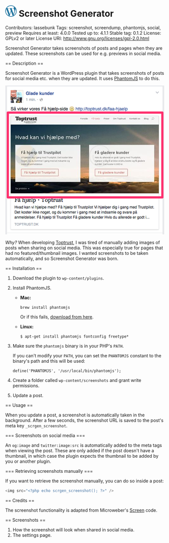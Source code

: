 # <img src="https://raw.githubusercontent.com/lassebunk/screenshot-generator/master/img/wordpress-logo.png" width="36" height="36" /> Screenshot Generator
Contributors: lassebunk
Tags: screenshot, screendump, phantomjs, social, preview
Requires at least: 4.0.0
Tested up to: 4.1.1
Stable tag: 0.1.2
License: GPLv2 or later
License URI: http://www.gnu.org/licenses/gpl-2.0.html

Screenshot Generator takes screenshots of posts and pages when they are updated. These screenshots can be used for e.g. previews in social media.

== Description ==

Screenshot Generator is a WordPress plugin that takes screenshots of posts for social media etc. when they are updated.
It uses [PhantomJS](http://phantomjs.org/) to do this.

![Screenshot](https://raw.githubusercontent.com/lassebunk/screenshot-generator/master/assets/screenshot-1.png)

*Why?* When developing [Toptrust](http://toptrust.dk), I was tired of manually adding images of posts
when sharing on social media. This was especially true for pages that had no featured/thumbnail images.
I wanted screenshots to be taken automatically, and so Screenshot Generator was born.

== Installation ==

1. Download the plugin to `wp-content/plugins`.
2. Install PhantomJS.
   * **Mac:**

     ```
     brew install phantomjs
     ```

     Or if this fails, [download from here](https://github.com/eugene1g/phantomjs/releases).
   * **Linux:**

     ```
     $ apt-get install phantomjs fontconfig freetype*
     ```

3. Make sure the `phantomjs` binary is in your PHP's `PATH`.

   If you can't modify your `PATH`, you can set the `PHANTOMJS` constant to the
   binary's path and this will be used:

   ```
   define('PHANTOMJS', '/usr/local/bin/phantomjs');
   ```

4. Create a folder called `wp-content/screenshots` and grant write permissions.

5. Update a post.

== Usage ==

When you update a post, a screenshot is automatically taken in the background.
After a few seconds, the screenshot URL is saved to the post's meta key
`_scrgen_screenshot`.

=== Screenshots on social media ===

An `og:image` and `twitter:image:src` is automatically added to the meta tags
when viewing the post. These are only added if the post doesn't have a
thumbnail, in which case the plugin expects the thumbnail to be added by
you or another plugin.

=== Retrieving screenshots manually ===

If you want to retrieve the screenshot manually, you can do so inside a post:

```php
<img src="<?php echo scrgen_screenshot(); ?>" />
```

== Credits ==

The screenshot functionality is adapted from Microweber's
[Screen](https://github.com/microweber/screen) code.

== Screenshots ==

1. How the screenshot will look when shared in social media.
2. The settings page.
